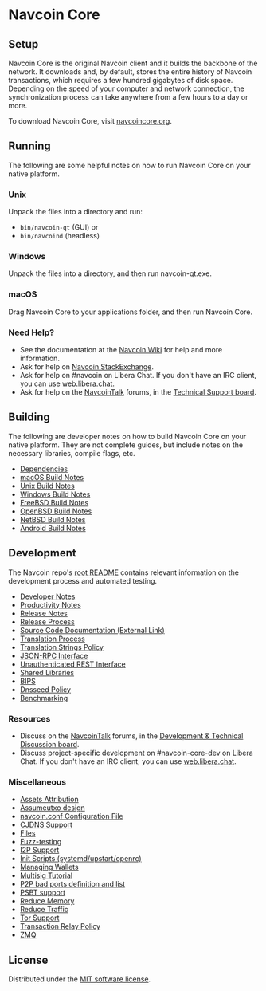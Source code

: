 Navcoin Core
=============

Setup
---------------------
Navcoin Core is the original Navcoin client and it builds the backbone of the network. It downloads and, by default, stores the entire history of Navcoin transactions, which requires a few hundred gigabytes of disk space. Depending on the speed of your computer and network connection, the synchronization process can take anywhere from a few hours to a day or more.

To download Navcoin Core, visit [navcoincore.org](https://navcoincore.org/en/download/).

Running
---------------------
The following are some helpful notes on how to run Navcoin Core on your native platform.

### Unix

Unpack the files into a directory and run:

- `bin/navcoin-qt` (GUI) or
- `bin/navcoind` (headless)

### Windows

Unpack the files into a directory, and then run navcoin-qt.exe.

### macOS

Drag Navcoin Core to your applications folder, and then run Navcoin Core.

### Need Help?

* See the documentation at the [Navcoin Wiki](https://en.navcoin.it/wiki/Main_Page)
for help and more information.
* Ask for help on [Navcoin StackExchange](https://navcoin.stackexchange.com).
* Ask for help on #navcoin on Libera Chat. If you don't have an IRC client, you can use [web.libera.chat](https://web.libera.chat/#navcoin).
* Ask for help on the [NavcoinTalk](https://bitcointalk.org/) forums, in the [Technical Support board](https://bitcointalk.org/index.php?board=4.0).

Building
---------------------
The following are developer notes on how to build Navcoin Core on your native platform. They are not complete guides, but include notes on the necessary libraries, compile flags, etc.

- [Dependencies](dependencies.md)
- [macOS Build Notes](build-osx.md)
- [Unix Build Notes](build-unix.md)
- [Windows Build Notes](build-windows.md)
- [FreeBSD Build Notes](build-freebsd.md)
- [OpenBSD Build Notes](build-openbsd.md)
- [NetBSD Build Notes](build-netbsd.md)
- [Android Build Notes](build-android.md)

Development
---------------------
The Navcoin repo's [root README](/README.md) contains relevant information on the development process and automated testing.

- [Developer Notes](developer-notes.md)
- [Productivity Notes](productivity.md)
- [Release Notes](release-notes.md)
- [Release Process](release-process.md)
- [Source Code Documentation (External Link)](https://doxygen.navcoincore.org/)
- [Translation Process](translation_process.md)
- [Translation Strings Policy](translation_strings_policy.md)
- [JSON-RPC Interface](JSON-RPC-interface.md)
- [Unauthenticated REST Interface](REST-interface.md)
- [Shared Libraries](shared-libraries.md)
- [BIPS](bips.md)
- [Dnsseed Policy](dnsseed-policy.md)
- [Benchmarking](benchmarking.md)

### Resources
* Discuss on the [NavcoinTalk](https://bitcointalk.org/) forums, in the [Development & Technical Discussion board](https://bitcointalk.org/index.php?board=6.0).
* Discuss project-specific development on #navcoin-core-dev on Libera Chat. If you don't have an IRC client, you can use [web.libera.chat](https://web.libera.chat/#navcoin-core-dev).

### Miscellaneous
- [Assets Attribution](assets-attribution.md)
- [Assumeutxo design](assumeutxo.md)
- [navcoin.conf Configuration File](navcoin-conf.md)
- [CJDNS Support](cjdns.md)
- [Files](files.md)
- [Fuzz-testing](fuzzing.md)
- [I2P Support](i2p.md)
- [Init Scripts (systemd/upstart/openrc)](init.md)
- [Managing Wallets](managing-wallets.md)
- [Multisig Tutorial](multisig-tutorial.md)
- [P2P bad ports definition and list](p2p-bad-ports.md)
- [PSBT support](psbt.md)
- [Reduce Memory](reduce-memory.md)
- [Reduce Traffic](reduce-traffic.md)
- [Tor Support](tor.md)
- [Transaction Relay Policy](policy/README.md)
- [ZMQ](zmq.md)

License
---------------------
Distributed under the [MIT software license](/COPYING).
